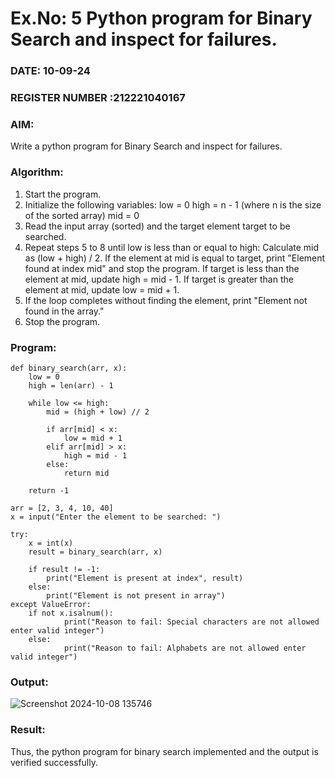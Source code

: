 # Ex.No: 5 Python program for Binary Search and inspect for failures. 
### DATE: 10-09-24
### REGISTER NUMBER :212221040167
### AIM: 
Write a python program for Binary Search and inspect for failures.

### Algorithm:

1. Start the program.
2. Initialize the following variables:
    low = 0
    high = n - 1 (where n is the size of the sorted array)
    mid = 0
3. Read the input array (sorted) and the target element target to be searched.
4. Repeat steps 5 to 8 until low is less than or equal to high:
    Calculate mid as (low + high) / 2.
    If the element at mid is equal to target, print "Element found at index mid" and stop the program.
    If target is less than the element at mid, update high = mid - 1.
    If target is greater than the element at mid, update low = mid + 1.
5. If the loop completes without finding the element, print "Element not found in the array."
6. Stop the program.

### Program:

```
def binary_search(arr, x):
    low = 0
    high = len(arr) - 1

    while low <= high:
        mid = (high + low) // 2
        
        if arr[mid] < x:
            low = mid + 1
        elif arr[mid] > x:
            high = mid - 1
        else:
            return mid  

    return -1

arr = [2, 3, 4, 10, 40]
x = input("Enter the element to be searched: ")

try:
    x = int(x)
    result = binary_search(arr, x)
    
    if result != -1:
        print("Element is present at index", result)
    else:
        print("Element is not present in array")
except ValueError:
    if not x.isalnum():
            print("Reason to fail: Special characters are not allowed enter valid integer")
    else:
            print("Reason to fail: Alphabets are not allowed enter valid integer")

```











### Output:
![Screenshot 2024-10-08 135746](https://github.com/user-attachments/assets/f3b2fffd-dad8-44f8-a8b3-a2caf1d9f41f)



### Result:
Thus, the python program for binary search implemented and the output is verified successfully.

